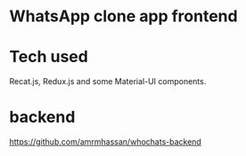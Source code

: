 # WhatsApp clone app frontend
# Tech used
Recat.js, Redux.js and some Material-UI components.
# backend
https://github.com/amrmhassan/whochats-backend
